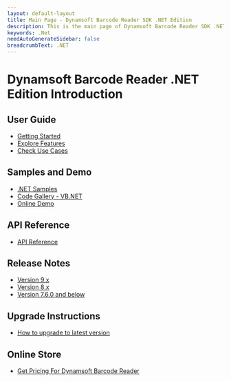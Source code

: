```yaml
---
layout: default-layout
title: Main Page - Dynamsoft Barcode Reader SDK .NET Edition
description: This is the main page of Dynamsoft Barcode Reader SDK .NET Edition.
keywords: .Net
needAutoGenerateSidebar: false
breadcrumbText: .NET
---
```


# Dynamsoft Barcode Reader .NET Edition Introduction

## User Guide

- [Getting Started](user-guide.md)
- [Explore Features](user-guide/explore-features/index.md)
- [Check Use Cases](user-guide/use-cases/index.md)

## Samples and Demo

- <a href="https://github.com/Dynamsoft/barcode-reader-dotnet-samples" target="_blank">.NET Samples</a>
- <a href="https://www.dynamsoft.com/barcode-reader/resources/code-gallery/?tag=vb.net" target="_blank">Code Gallery - VB.NET</a>
- <a href="https://demo.dynamsoft.com/barcode-reader/" target="_blank">Online Demo</a>

## API Reference

- [API Reference](api-reference/index.md)

## Release Notes

- [Version 9.x](release-notes/dotnet-9.md)
- [Version 8.x](release-notes/dotnet-8.md)
- [Version 7.6.0 and below](release-notes/dotnet-7.md)

## Upgrade Instructions

- [How to upgrade to latest version](upgrade-instruction.md)

## Online Store

- <a href="https://www.dynamsoft.com/store/dynamsoft-barcode-reader/#desktop" target="_blank">Get Pricing For Dynamsoft Barcode Reader</a>
